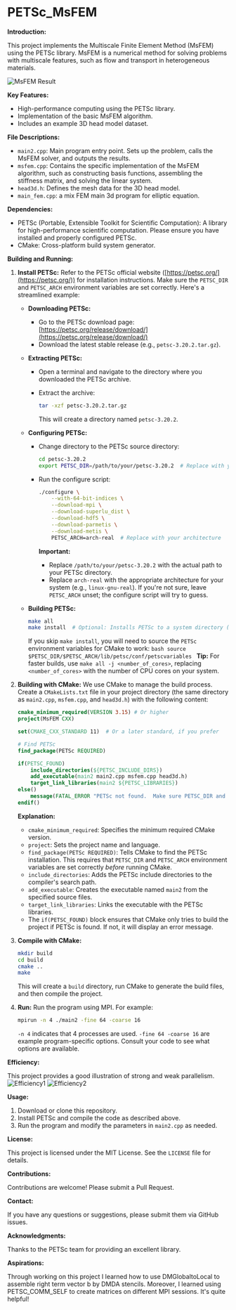 # PETSc_MsFEM

**Introduction:**

This project implements the Multiscale Finite Element Method (MsFEM) using the PETSc library. MsFEM is a numerical method for solving problems with multiscale features, such as flow and transport in heterogeneous materials.

![MsFEM Result](images/msfem01.png)


**Key Features:**

*   High-performance computing using the PETSc library.
*   Implementation of the basic MsFEM algorithm.
*   Includes an example 3D head model dataset.

**File Descriptions:**

*   `main2.cpp`: Main program entry point. Sets up the problem, calls the MsFEM solver, and outputs the results.
*   `msfem.cpp`: Contains the specific implementation of the MsFEM algorithm, such as constructing basis functions, assembling the stiffness matrix, and solving the linear system.
*   `head3d.h`: Defines the mesh data for the 3D head model.
*   `main_fem.cpp`: a mix FEM main 3d program for elliptic equation.

**Dependencies:**

*   PETSc (Portable, Extensible Toolkit for Scientific Computation): A library for high-performance scientific computation. Please ensure you have installed and properly configured PETSc.
*   CMake: Cross-platform build system generator.

**Building and Running:**

1.  **Install PETSc:** Refer to the PETSc official website ([https://petsc.org/](https://petsc.org/)) for installation instructions.  Make sure the `PETSC_DIR` and `PETSC_ARCH` environment variables are set correctly. Here's a streamlined example:

    *   **Downloading PETSc:**
        *   Go to the PETSc download page: [https://petsc.org/release/download/](https://petsc.org/release/download/)
        *   Download the latest stable release (e.g., `petsc-3.20.2.tar.gz`).

    *   **Extracting PETSc:**
        *   Open a terminal and navigate to the directory where you downloaded the PETSc archive.
        *   Extract the archive:

            ```bash
            tar -xzf petsc-3.20.2.tar.gz
            ```

            This will create a directory named `petsc-3.20.2`.

    *   **Configuring PETSc:**
        *   Change directory to the PETSc source directory:

            ```bash
            cd petsc-3.20.2
            export PETSC_DIR=/path/to/your/petsc-3.20.2  # Replace with your actual path!
            ```

        *   Run the configure script:

            ```bash
            ./configure \
                --with-64-bit-indices \
                --download-mpi \
                --download-superlu_dist \
                --download-hdf5 \
                --download-parmetis \
                --download-metis \
                PETSC_ARCH=arch-real  # Replace with your architecture
            ```

            **Important:**
            *   Replace `/path/to/your/petsc-3.20.2` with the actual path to your PETSc directory.
            *   Replace `arch-real` with the appropriate architecture for your system (e.g., `linux-gnu-real`).  If you're not sure, leave `PETSC_ARCH` unset; the configure script will try to guess.

    *   **Building PETSc:**

        ```bash
        make all
        make install  # Optional: Installs PETSc to a system directory (usually not recommended).
        ```

        If you skip `make install`, you will need to source the `PETSc` environment variables for CMake to work:
            ```bash
            source $PETSC_DIR/$PETSC_ARCH/lib/petsc/conf/petscvariables
            ```
    **Tip:** For faster builds, use `make all -j <number_of_cores>`, replacing `<number_of_cores>` with the number of CPU cores on your system.

2.  **Building with CMake:**  We use CMake to manage the build process. Create a `CMakeLists.txt` file in your project directory (the same directory as `main2.cpp`, `msfem.cpp`, and `head3d.h`) with the following content:

    ```cmake
    cmake_minimum_required(VERSION 3.15) # Or higher
    project(MsFEM CXX)

    set(CMAKE_CXX_STANDARD 11)  # Or a later standard, if you prefer

    # Find PETSc
    find_package(PETSc REQUIRED)

    if(PETSC_FOUND)
        include_directories(${PETSC_INCLUDE_DIRS})
        add_executable(main2 main2.cpp msfem.cpp head3d.h)
        target_link_libraries(main2 ${PETSC_LIBRARIES})
    else()
        message(FATAL_ERROR "PETSc not found.  Make sure PETSC_DIR and PETSC_ARCH are set correctly.")
    endif()
    ```

    **Explanation:**

    *   `cmake_minimum_required`: Specifies the minimum required CMake version.
    *   `project`: Sets the project name and language.
    *   `find_package(PETSc REQUIRED)`:  Tells CMake to find the PETSc installation. This requires that `PETSC_DIR` and `PETSC_ARCH` environment variables are set correctly *before* running CMake.
    *   `include_directories`: Adds the PETSc include directories to the compiler's search path.
    *   `add_executable`: Creates the executable named `main2` from the specified source files.
    *   `target_link_libraries`: Links the executable with the PETSc libraries.
    *   The `if(PETSC_FOUND)` block ensures that CMake only tries to build the project if PETSc is found. If not, it will display an error message.

3.  **Compile with CMake:**

    ```bash
    mkdir build
    cd build
    cmake ..
    make
    ```

    This will create a `build` directory, run CMake to generate the build files, and then compile the project.

4.  **Run:** Run the program using MPI. For example:

    ```bash
    mpirun -n 4 ./main2 -fine 64 -coarse 16
    ```

    `-n 4` indicates that 4 processes are used.  `-fine 64 -coarse 16` are example program-specific options.  Consult your code to see what options are available.

**Efficiency:**

This project provides a good illustration of strong and weak parallelism.
![Efficiency1](images/eff1.png)
![Efficiency2](images/eff2.png)

**Usage:**

1.  Download or clone this repository.
2.  Install PETSc and compile the code as described above.
3.  Run the program and modify the parameters in `main2.cpp` as needed.

**License:**

This project is licensed under the MIT License. See the `LICENSE` file for details.

**Contributions:**

Contributions are welcome! Please submit a Pull Request.

**Contact:**

If you have any questions or suggestions, please submit them via GitHub issues.

**Acknowledgments:**

Thanks to the PETSc team for providing an excellent library.

**Aspirations:**

Through working on this project I learned how to use DMGlobaltoLocal to assemble right term vector b by DMDA stencils.
Moreover, I learned using PETSC_COMM_SELF to create matrices on different MPI sessions. It's quite helpful!
